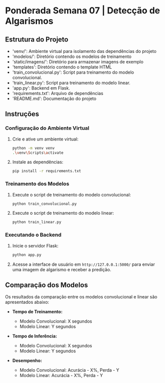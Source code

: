 # Ponderada Semana 07 | Detecção de Algarismos

## Estrutura do Projeto

- 'venv/': Ambiente virtual para isolamento das dependências do projeto
- 'modelos/': Diretório contendo os modelos de treinamento
- 'static/imagens/': Diretório para armazenar imagens de exemplo
- 'templates': Diretório contendo o template HTML
- 'train_convolucional.py': Script para treinamento do modelo convolucional.
- 'train_linear.py': Script para treinamento do modelo linear.
- 'app.py': Backend em Flask.
- 'requirements.txt': Arquivo de dependências
- 'README.md': Documentação do projeto


## Instruções

### Configuração do Ambiente Virtual

1. Crie e ative um ambiente virtual:
    ```bash
    python -m venv venv
    .\venv\Scripts\activate
    ```

2. Instale as dependências:
    ```bash
    pip install -r requirements.txt
    ```

### Treinamento dos Modelos

1. Execute o script de treinamento do modelo convolucional:
    ```bash
    python train_convolucional.py
    ```

2. Execute o script de treinamento do modelo linear:
    ```bash
    python train_linear.py
    ```

### Executando o Backend

1. Inicie o servidor Flask:
    ```bash
    python app.py
    ```

2. Acesse a interface de usuário em `http://127.0.0.1:5000/` para enviar uma imagem de algarismo e receber a predição.

## Comparação dos Modelos

Os resultados da comparação entre os modelos convolucional e linear são apresentados abaixo:

- **Tempo de Treinamento:**
    - Modelo Convolucional: X segundos
    - Modelo Linear: Y segundos

- **Tempo de Inferência:**
    - Modelo Convolucional: X segundos
    - Modelo Linear: Y segundos

- **Desempenho:**
    - Modelo Convolucional: Acurácia - X%, Perda - Y
    - Modelo Linear: Acurácia - X%, Perda - Y